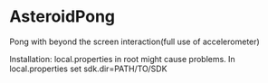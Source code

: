 # AsteroidPong
Pong with beyond the screen interaction(full use of accelerometer)

Installation: local.properties in root might cause problems. In local.properties set sdk.dir=PATH/TO/SDK
